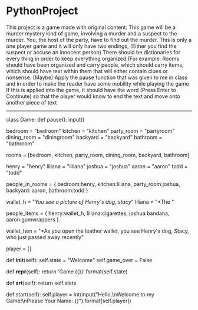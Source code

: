 

# PythonProject
This project is a game made with original content. 
This game will be a murder mystery kind of game, involving a murder and a suspect to the murder. You, the host of the party, have to find out the murder. 
This is only a one player game and it will only have two endings, (Either you find the suspect or accuse an innocent person)
There should be dictionaries for every thing in order to keep everything organized (For example: Rooms should have been organized and carry people, which should carry items, which should have text within them that will either contain clues or nonsense. 
    (Maybe)  Apply the pause function that was given to me in class and in order to make the reader have some mobility while playing the game
        If this is applied into the game, it should have the word (Press Enter to Continute) so that the player would know to end the text and move onto another piece of text

________________________________________________________________________________________
class Game:
  def pause():
    input()
  
  bedroom = "bedroom"
  kitchen = "kitchen"
  party_room = "partyroom"
  dining_room = "diningroom"
  backyard = "backyard"
  bathroom = "bathroom"
  
  rooms = [bedroom, kitchen, party_room, dining_room, backyard, bathroom]
  
  henry = "henry"
  liliana = "liliana"
  joshua = "joshua"
  aaron = "aaron"
  todd = "todd"
  
  people_in_rooms = {
    bedroom:henry, kitchen:liliana, party_room:joshua, backyard: aaron, bathroom:todd
  }
  
  wallet_h = "*You see a picture of Henry's dog, stacy*"
  liliana = "*The "
  
  people_items = {
    henry:wallet_h, liliana:cigarettes, joshua:bandana, aaron:gumwrappers
  }
  
  

  
  
  wallet_hen = "*As you open the leather wallet, you see Henry's dog, Stacy, who just passed away recently"
  
  
  player = []
  
  def __init__(self):
    self.state = "Welcome"
    self.game_over = False
    
  def __repr__(self): 
    return 'Game ({})'.format(self.state)
    
  def __srt__(self):
    return self.state
    
  def start(self):
    self.player = int(input("Hello,\nWelcome to my Game!\nPlease Your Name: {}").format[self.player])
    
